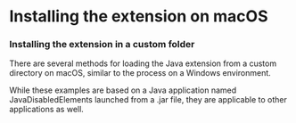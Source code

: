 ﻿# Installing the extension on macOS


### Installing the extension in a custom folder

There are several methods for loading the Java extension from a custom directory on macOS,
            similar to the process on a Windows environment.

While these examples are based on a Java application named
                JavaDisabledElements launched from a .jar file,
            they are applicable to other applications as well.

